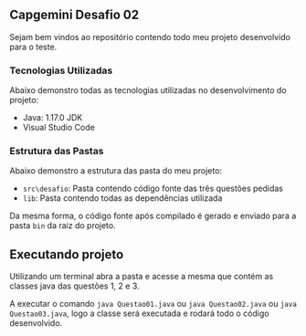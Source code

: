 ## Capgemini Desafio 02

Sejam bem vindos ao repositório contendo todo meu projeto desenvolvido para o teste.

### Tecnologias Utilizadas

Abaixo demonstro todas as tecnologias utilizadas no desenvolvimento do projeto:

- Java: 1.17.0 JDK
- Visual Studio Code

### Estrutura das Pastas

Abaixo demonstro a estrutura das pasta do meu projeto:

- `src\desafio`: Pasta contendo código fonte das três questões pedidas 
- `lib`: Pasta contendo todas as dependências utilizada

Da mesma forma, o código fonte após compilado é gerado e enviado para a pasta `bin` da raiz do projeto.

## Executando projeto

Utilizando um terminal abra a pasta e acesse a mesma que contém as classes java das questões 1, 2 e 3.

A executar o comando `java Questao01.java` ou `java Questao02.java` ou `java Questao03.java`, logo a classe será executada e rodará todo o código desenvolvido.
